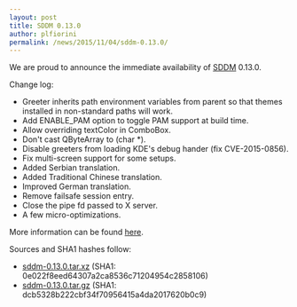 ```yaml
---
layout: post
title: SDDM 0.13.0
author: plfiorini
permalink: /news/2015/11/04/sddm-0.13.0/
---
```


We are proud to announce the immediate availability of [SDDM](https://github.com/sddm/sddm) 0.13.0.

<!-- more -->

Change log:

* Greeter inherits path environment variables from parent so that themes installed in non-standard paths will work.
* Add ENABLE_PAM option to toggle PAM support at build time.
* Allow overriding textColor in ComboBox.
* Don't cast QByteArray to (char *).
* Disable greeters from loading KDE's debug hander (fix CVE-2015-0856).
* Fix multi-screen support for some setups.
* Added Serbian translation.
* Added Traditional Chinese translation.
* Improved German translation.
* Remove failsafe session entry.
* Close the pipe fd passed to X server.
* A few micro-optimizations.

More information can be found [here](https://github.com/sddm/sddm/wiki/0.13.0-Release-Announcement).

Sources and SHA1 hashes follow:

 * [sddm-0.13.0.tar.xz](https://github.com/sddm/sddm/releases/download/v0.13.0/sddm-0.13.0.tar.xz) (SHA1: 0e022f8eed64307a2ca8536c71204954c2858106)
 * [sddm-0.13.0.tar.gz](https://github.com/sddm/sddm/releases/download/v0.13.0/sddm-0.13.0.tar.gz) (SHA1: dcb5328b222cbf34f70956415a4da2017620b0c9)
